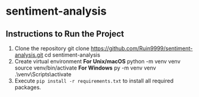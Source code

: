 # sentiment-analysis
## Instructions to Run the Project
1. Clone the repository
git clone https://github.com/Ruin9999/sentiment-analysis.git
cd sentiment-analysis
2. Create virtual environment
**For Unix/macOS**
python -m venv venv
source venv/bin/activate
**For Windows**
py -m venv venv
.\venv\Scripts\activate
3. Execute `pip install -r requirements.txt` to install all required packages.